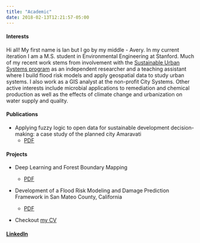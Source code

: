 ```yaml
---
title: "Academic"
date: 2018-02-13T12:21:57-05:00
---
```


#### Interests

Hi all! My first name is Ian but I go by my middle - Avery. In my current iteration I am a M.S. student in Environmental Engineering at Stanford. Much of my recent work stems from involvement with the <a href="http://sus.stanford.edu/courses/#224xyz"> Sustainable Urban Systems program</a> as an independent researcher and a teaching assistant where I build flood risk models and apply geospatial data to study urban systems. I also work as a GIS analyst at the non-profit City Systems. Other active interests include microbial applications to remediation and chemical production as well as the effects of climate change and urbanization on water supply and quality.


#### Publications
  - Applying fuzzy logic to open data for sustainable development decision-making: a case study of the planned city Amaravati
      - <a href="https://link.springer.com/article/10.1007/s11069-018-3186-2">PDF</a>


#### Projects
  - Deep Learning and Forest Boundary Mapping
    - <a href="">PDF</a>

  - Development of a Flood Risk Modeling and Damage Prediction Framework</a> in San Mateo County, California
    - <a href="">PDF</a>

  - Checkout <a href="">my CV</a>


#### <a href="https://www.linkedin.com/in/ian-avery-bick-979b844a/"> LinkedIn </a>
